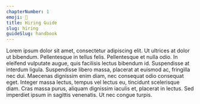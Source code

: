 ```yaml
---
chapterNumber: 1
emoji: 🙌
title: Hiring Guide
slug: hiring
guideSlug: handbook
---
```

Lorem ipsum dolor sit amet, consectetur adipiscing elit. Ut ultrices at dolor ut bibendum. Pellentesque in tellus felis. Pellentesque et nulla odio. In eleifend vulputate augue, quis facilisis lectus bibendum id. Suspendisse at interdum ligula. Suspendisse libero massa, placerat at euismod ac, fringilla nec dui. Maecenas dignissim enim diam, nec consequat odio consequat eget. Integer massa lectus, tempus vel lectus eu, tincidunt scelerisque diam. Cras massa purus, aliquam dignissim iaculis et, placerat in lectus. Sed imperdiet ipsum in sagittis venenatis. Ut nec congue turpis.